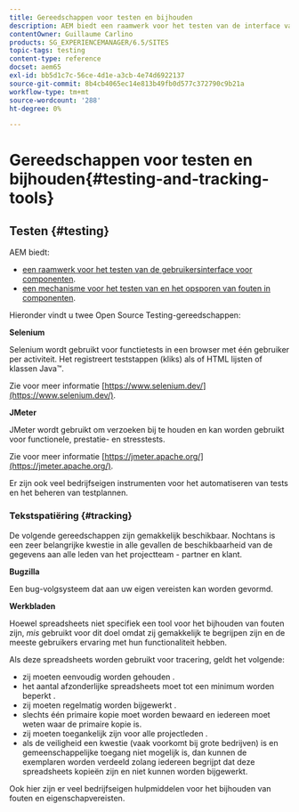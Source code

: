```yaml
---
title: Gereedschappen voor testen en bijhouden
description: AEM biedt een raamwerk voor het testen van de interface van componenten en een mechanisme voor het testen en opsporen van fouten in componenten
contentOwner: Guillaume Carlino
products: SG_EXPERIENCEMANAGER/6.5/SITES
topic-tags: testing
content-type: reference
docset: aem65
exl-id: bb5d1c7c-56ce-4d1e-a3cb-4e74d6922137
source-git-commit: 8b4cb4065ec14e813b49fb0d577c372790c9b21a
workflow-type: tm+mt
source-wordcount: '288'
ht-degree: 0%

---
```


# Gereedschappen voor testen en bijhouden{#testing-and-tracking-tools}

## Testen {#testing}

AEM biedt:

* [een raamwerk voor het testen van de gebruikersinterface voor componenten](/help/sites-developing/hobbes.md).
* [een mechanisme voor het testen van en het opsporen van fouten in componenten](/help/sites-developing/developer-mode.md).

Hieronder vindt u twee Open Source Testing-gereedschappen:

**Selenium**

Selenium wordt gebruikt voor functietests in een browser met één gebruiker per activiteit. Het registreert teststappen (kliks) als of HTML lijsten of klassen Java™.

Zie voor meer informatie [https://www.selenium.dev/](https://www.selenium.dev/).

**JMeter**

JMeter wordt gebruikt om verzoeken bij te houden en kan worden gebruikt voor functionele, prestatie- en stresstests.

Zie voor meer informatie [https://jmeter.apache.org/](https://jmeter.apache.org/).

Er zijn ook veel bedrijfseigen instrumenten voor het automatiseren van tests en het beheren van testplannen.

### Tekstspatiëring {#tracking}

De volgende gereedschappen zijn gemakkelijk beschikbaar. Nochtans is een zeer belangrijke kwestie in alle gevallen de beschikbaarheid van de gegevens aan alle leden van het projectteam - partner en klant.

**Bugzilla**

Een bug-volgsysteem dat aan uw eigen vereisten kan worden gevormd.

**Werkbladen**

Hoewel spreadsheets niet specifiek een tool voor het bijhouden van fouten zijn, *mis* gebruikt voor dit doel omdat zij gemakkelijk te begrijpen zijn en de meeste gebruikers ervaring met hun functionaliteit hebben.

Als deze spreadsheets worden gebruikt voor tracering, geldt het volgende:

* zij moeten eenvoudig worden gehouden .
* het aantal afzonderlijke spreadsheets moet tot een minimum worden beperkt .
* zij moeten regelmatig worden bijgewerkt .
* slechts één primaire kopie moet worden bewaard en iedereen moet weten waar de primaire kopie is.
* zij moeten toegankelijk zijn voor alle projectleden .
* als de veiligheid een kwestie (vaak voorkomt bij grote bedrijven) is en gemeenschappelijke toegang niet mogelijk is, dan kunnen de exemplaren worden verdeeld zolang iedereen begrijpt dat deze spreadsheets kopieën zijn en niet kunnen worden bijgewerkt.

Ook hier zijn er veel bedrijfseigen hulpmiddelen voor het bijhouden van fouten en eigenschapvereisten.
